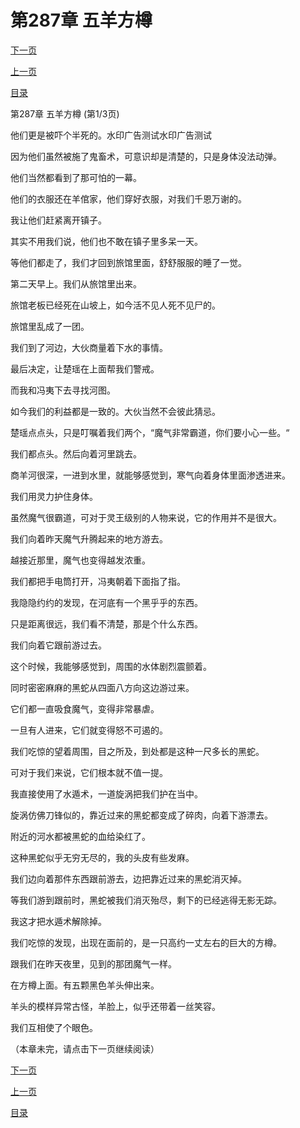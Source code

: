<h1>第287章    五羊方樽</h1>
            <div><p><a href="./0859_%E7%AC%AC287%E7%AB%A0_%E4%BA%94%E7%BE%8A%E6%96%B9%E6%A8%BD.md">下一页</a></p><p><a href="./0857_%E7%AC%AC286%E7%AB%A0_%E9%AC%BC%E7%95%9C%E6%9C%AF.md">上一页</a></p><p><a href="../">目录</a></p></div>
            <div><p>第287章    五羊方樽 (第1/3页)</p><p>他们更是被吓个半死的。水印广告测试水印广告测试</p><p>因为他们虽然被施了鬼畜术，可意识却是清楚的，只是身体没法动弹。</p><p>他们当然都看到了那可怕的一幕。</p><p>他们的衣服还在羊倌家，他们穿好衣服，对我们千恩万谢的。</p><p>我让他们赶紧离开镇子。</p><p>其实不用我们说，他们也不敢在镇子里多呆一天。</p><p>等他们都走了，我们才回到旅馆里面，舒舒服服的睡了一觉。</p><p>第二天早上。我们从旅馆里出来。</p><p>旅馆老板已经死在山坡上，如今活不见人死不见尸的。</p><p>旅馆里乱成了一团。</p><p>我们到了河边，大伙商量着下水的事情。</p><p>最后决定，让楚瑶在上面帮我们警戒。</p><p>而我和冯夷下去寻找河图。</p><p>如今我们的利益都是一致的。大伙当然不会彼此猜忌。</p><p>楚瑶点点头，只是叮嘱着我们两个，“魔气非常霸道，你们要小心一些。“</p><p>我们都点头。然后向着河里跳去。</p><p>商羊河很深，一进到水里，就能够感觉到，寒气向着身体里面渗透进来。</p><p>我们用灵力护住身体。</p><p>虽然魔气很霸道，可对于灵王级别的人物来说，它的作用并不是很大。</p><p>我们向着昨天魔气升腾起来的地方游去。</p><p>越接近那里，魔气也变得越发浓重。</p><p>我们都把手电筒打开，冯夷朝着下面指了指。</p><p>我隐隐约约的发现，在河底有一个黑乎乎的东西。</p><p>只是距离很远，我们看不清楚，那是个什么东西。</p><p>我们向着它跟前游过去。</p><p>这个时候，我能够感觉到，周围的水体剧烈震颤着。</p><p>同时密密麻麻的黑蛇从四面八方向这边游过来。</p><p>它们都一直吸食魔气，变得非常暴虐。</p><p>一旦有人进来，它们就变得怒不可遏的。</p><p>我们吃惊的望着周围，目之所及，到处都是这种一尺多长的黑蛇。</p><p>可对于我们来说，它们根本就不值一提。</p><p>我直接使用了水遁术，一道旋涡把我们护在当中。</p><p>旋涡仿佛刀锋似的，靠近过来的黑蛇都变成了碎肉，向着下游漂去。</p><p>附近的河水都被黑蛇的血给染红了。</p><p>这种黑蛇似乎无穷无尽的，我的头皮有些发麻。</p><p>我们边向着那件东西跟前游去，边把靠近过来的黑蛇消灭掉。</p><p>等我们游到跟前时，黑蛇被我们消灭殆尽，剩下的已经逃得无影无踪。</p><p>我这才把水遁术解除掉。</p><p>我们吃惊的发现，出现在面前的，是一只高约一丈左右的巨大的方樽。</p><p>跟我们在昨天夜里，见到的那团魔气一样。</p><p>在方樽上面。有五颗黑色羊头伸出来。</p><p>羊头的模样异常古怪，羊脸上，似乎还带着一丝笑容。</p><p>我们互相使了个眼色。</p><p>（本章未完，请点击下一页继续阅读）</p></div>
            <div><p><a href="./0859_%E7%AC%AC287%E7%AB%A0_%E4%BA%94%E7%BE%8A%E6%96%B9%E6%A8%BD.md">下一页</a></p><p><a href="./0857_%E7%AC%AC286%E7%AB%A0_%E9%AC%BC%E7%95%9C%E6%9C%AF.md">上一页</a></p><p><a href="../">目录</a></p></div>